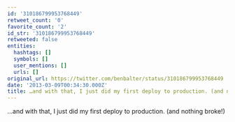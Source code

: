```yaml
---
id: '310186799953768449'
retweet_count: '0'
favorite_count: '2'
id_str: '310186799953768449'
retweeted: false
entities:
  hashtags: []
  symbols: []
  user_mentions: []
  urls: []
original_url: https://twitter.com/benbalter/status/310186799953768449
date: '2013-03-09T00:34:30.000Z'
title: …and with that, I just did my first deploy to production. (and nothing broke!)
---
```


…and with that, I just did my first deploy to production. (and nothing broke!)